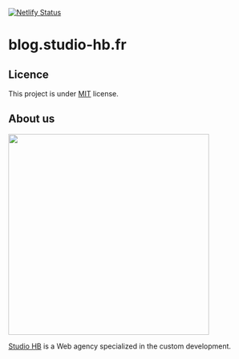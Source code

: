 [![Netlify Status](https://api.netlify.com/api/v1/badges/6f73ae44-1fd4-4a3b-8c84-40652b68aae3/deploy-status)](https://app.netlify.com/sites/blog-studio-hb/deploys)

# blog.studio-hb.fr

## Licence

This project is under [MIT](https://opensource.org/licenses/MIT) license.

## About us

<img src="https://www.studio-hb.com/assets/logo-studio-hb-b65681ecbcfbb2c56154ef3da19c09cf20378bb4e341e5f9b57ab319bfec43bc.svg" width="400" />

[Studio HB](https://www.studio-hb.com/) is a Web agency specialized in the custom development.
